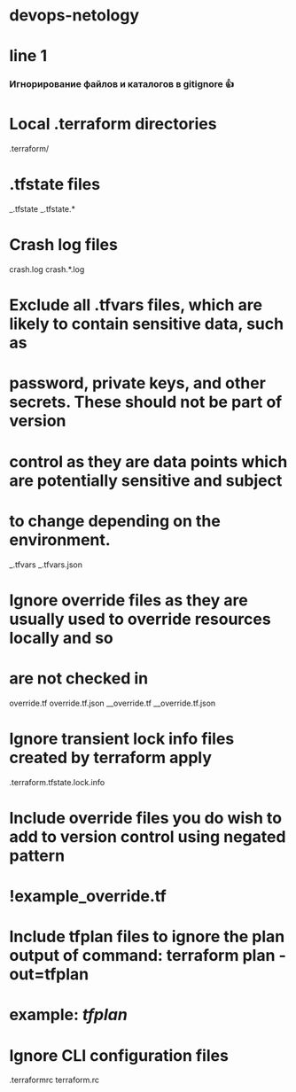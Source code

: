 # devops-netology

# line 1

### Игнорирование файлов и каталогов в gitignore 👍

# Local .terraform directories

.terraform/

# .tfstate files

_.tfstate
_.tfstate.\*

# Crash log files

crash.log
crash.\*.log

# Exclude all .tfvars files, which are likely to contain sensitive data, such as

# password, private keys, and other secrets. These should not be part of version

# control as they are data points which are potentially sensitive and subject

# to change depending on the environment.

_.tfvars
_.tfvars.json

# Ignore override files as they are usually used to override resources locally and so

# are not checked in

override.tf
override.tf.json
_\_override.tf
_\_override.tf.json

# Ignore transient lock info files created by terraform apply

.terraform.tfstate.lock.info

# Include override files you do wish to add to version control using negated pattern

# !example_override.tf

# Include tfplan files to ignore the plan output of command: terraform plan -out=tfplan

# example: _tfplan_

# Ignore CLI configuration files

.terraformrc
terraform.rc
